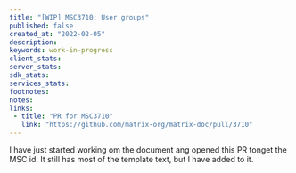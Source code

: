 ```yaml
---
title: "[WIP] MSC3710: User groups"
published: false
created_at: "2022-02-05"
description:
keywords: work-in-progress
client_stats:
server_stats:
sdk_stats:
services_stats:
footnotes:
notes:
links:
 - title: "PR for MSC3710"
   link: "https://github.com/matrix-org/matrix-doc/pull/3710"
---
```

I have just started working om the document ang opened this PR tonget the MSC id. It still has most of the template text, but I have added to it.
